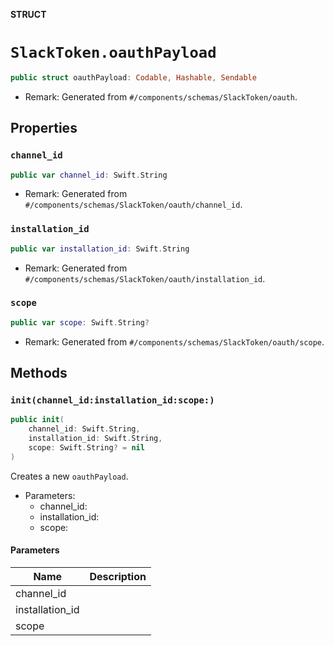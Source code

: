 **STRUCT**

# `SlackToken.oauthPayload`

```swift
public struct oauthPayload: Codable, Hashable, Sendable
```

- Remark: Generated from `#/components/schemas/SlackToken/oauth`.

## Properties
### `channel_id`

```swift
public var channel_id: Swift.String
```

- Remark: Generated from `#/components/schemas/SlackToken/oauth/channel_id`.

### `installation_id`

```swift
public var installation_id: Swift.String
```

- Remark: Generated from `#/components/schemas/SlackToken/oauth/installation_id`.

### `scope`

```swift
public var scope: Swift.String?
```

- Remark: Generated from `#/components/schemas/SlackToken/oauth/scope`.

## Methods
### `init(channel_id:installation_id:scope:)`

```swift
public init(
    channel_id: Swift.String,
    installation_id: Swift.String,
    scope: Swift.String? = nil
)
```

Creates a new `oauthPayload`.

- Parameters:
  - channel_id:
  - installation_id:
  - scope:

#### Parameters

| Name | Description |
| ---- | ----------- |
| channel_id |  |
| installation_id |  |
| scope |  |